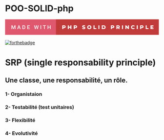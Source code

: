 # POO-SOLID-php

![image](src/img/made-with-php-solid-principle.svg)

[![forthebadge](https://forthebadge.com/images/badges/powered-by-electricity.svg)](https://forthebadge.com)

# SRP (single responsability principle)

## Une classe, une responsabilité, un rôle.

### 1- Organistaion

### 2- Testabilité (test unitaires)

### 3- Flexibilité

### 4- Evolutivité






